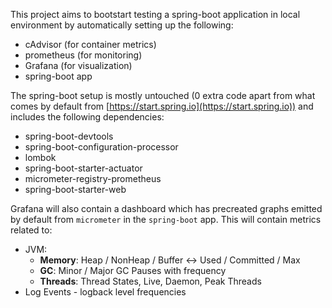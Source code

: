 This project aims to bootstart testing a spring-boot application in local environment by automatically setting up the following:
- cAdvisor (for container metrics)
- prometheus (for monitoring)
- Grafana (for visualization)
- spring-boot app

The spring-boot setup is mostly untouched (0 extra code apart from what comes by default from [https://start.spring.io](https://start.spring.io)) and includes the following dependencies:
- spring-boot-devtools
- spring-boot-configuration-processor
- lombok
- spring-boot-starter-actuator
- micrometer-registry-prometheus
- spring-boot-starter-web

Grafana will also contain a dashboard which has precreated graphs emitted by default from `micrometer` in the `spring-boot` app.
This will contain metrics related to:
- JVM:
    - **Memory**: Heap / NonHeap / Buffer <-> Used / Committed / Max
    - **GC**: Minor / Major GC Pauses with frequency
    - **Threads**: Thread States, Live, Daemon, Peak Threads
- Log Events - logback level frequencies    